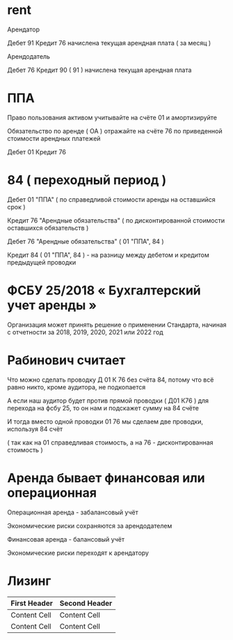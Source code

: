 # rent

Арендатор

Дебет 91 Кредит 76 начислена текущая арендная плата ( за месяц )

Арендодатель

Дебет 76 Кредит 90 ( 91 ) начислена текущая арендная плата

# ППА

Право пользования активом учитывайте на счёте 01 и амортизируйте

Обязательство по аренде ( ОА ) отражайте на счёте 76 по приведенной стоимости арендных платежей

Дебет 01 Кредит 76

# 84 ( переходный период )

Дебет 01 "ППА" ( по справедливой стоимости аренды на оставшийся срок )

Кредит 76 "Арендные обязательства" ( по дисконтированной стоимости оставшихся обязательств )

Дебет 76 "Арендные обязательства" ( 01 "ППА", 84 )

Кредит 84  ( 01 "ППА", 84 ) - на разницу между дебетом и кредитом предыдущей проводки

# ФСБУ 25/2018 « Бухгалтерский учет аренды »  

Организация может принять решение о применении Стандарта, начиная с отчетности за 2018, 2019, 2020, 2021 или 2022 год

# Рабинович считает

Что можно сделать проводку Д 01 К 76 без счёта 84, потому что всё равно никто, кроме аудитора, не подкопается

А если наш аудитор будет против прямой проводки ( Д01 К76 ) для перехода на фсбу 25, то он нам и подскажет сумму на 84 счёте

И тогда вместо одной проводки 01 76 мы сделаем две проводки, используя 84 счёт

( так как на 01 справедливая стоимость, а на 76 - дисконтированная стоимость )

# Аренда бывает финансовая или операционная

Операционная аренда - забалансовый учёт

Экономические риски сохраняются за арендодателем 

Финансовая аренда - балансовый учёт

Экономические риски переходят к арендатору

# Лизинг

| First Header  | Second Header |
| ------------- | ------------- |
| Content Cell  | Content Cell  |
| Content Cell  | Content Cell  |